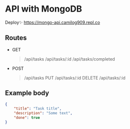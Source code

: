 # API with MongoDB

Deploy✨ https://mongo-api.camilog909.repl.co

## Routes

- GET
	> /api/tasks
	> /api/tasks/:id
	> /api/tasks/completed
- POST
	> /api/tasks
	> PUT
	> /api/tasks/:id
	> DELETE
	> /api/tasks/:id

## Example body

```json
{
	"title": "Task title",
	"description": "Some text",
	"done": true
}
```

